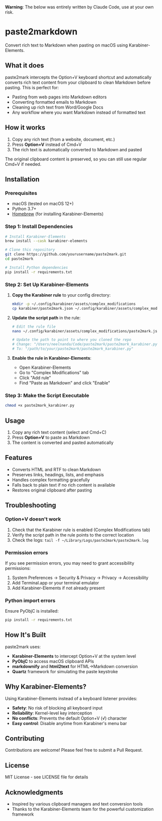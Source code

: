 **Warning**: The below was entirely written by Claude Code, use at your own risk.

# paste2markdown

Convert rich text to Markdown when pasting on macOS using Karabiner-Elements.

## What it does

paste2mark intercepts the Option+V keyboard shortcut and automatically converts rich text content from your clipboard to clean Markdown before pasting. This is perfect for:

- Pasting from web pages into Markdown editors
- Converting formatted emails to Markdown
- Cleaning up rich text from Word/Google Docs
- Any workflow where you want Markdown instead of formatted text

## How it works

1. Copy any rich text (from a website, document, etc.)
2. Press **Option+V** instead of Cmd+V
3. The rich text is automatically converted to Markdown and pasted

The original clipboard content is preserved, so you can still use regular Cmd+V if needed.

## Installation

### Prerequisites

- macOS (tested on macOS 12+)
- Python 3.7+
- [Homebrew](https://brew.sh/) (for installing Karabiner-Elements)

### Step 1: Install Dependencies

```bash
# Install Karabiner-Elements
brew install --cask karabiner-elements

# Clone this repository
git clone https://github.com/yourusername/paste2mark.git
cd paste2mark

# Install Python dependencies
pip install -r requirements.txt
```

### Step 2: Set Up Karabiner-Elements

1. **Copy the Karabiner rule** to your config directory:
   ```bash
   mkdir -p ~/.config/karabiner/assets/complex_modifications
   cp karabiner/paste2mark.json ~/.config/karabiner/assets/complex_modifications/
   ```

2. **Update the script path** in the rule:
   ```bash
   # Edit the rule file
   nano ~/.config/karabiner/assets/complex_modifications/paste2mark.json
   
   # Update the path to point to where you cloned the repo
   # Change: "/Users/neelnanda/Code/paste2mark/paste2mark_karabiner.py"
   # To: "/path/to/your/paste2mark/paste2mark_karabiner.py"
   ```

3. **Enable the rule in Karabiner-Elements**:
   - Open Karabiner-Elements
   - Go to "Complex Modifications" tab
   - Click "Add rule"
   - Find "Paste as Markdown" and click "Enable"

### Step 3: Make the Script Executable

```bash
chmod +x paste2mark_karabiner.py
```

## Usage

1. Copy any rich text content (select and Cmd+C)
2. Press **Option+V** to paste as Markdown
3. The content is converted and pasted automatically

## Features

- Converts HTML and RTF to clean Markdown
- Preserves links, headings, lists, and emphasis
- Handles complex formatting gracefully
- Falls back to plain text if no rich content is available
- Restores original clipboard after pasting

## Troubleshooting

### Option+V doesn't work

1. Check that the Karabiner rule is enabled (Complex Modifications tab)
2. Verify the script path in the rule points to the correct location
3. Check the logs: `tail -f ~/Library/Logs/paste2mark/paste2mark.log`

### Permission errors

If you see permission errors, you may need to grant accessibility permissions:
1. System Preferences → Security & Privacy → Privacy → Accessibility
2. Add Terminal.app or your terminal emulator
3. Add Karabiner-Elements if not already present

### Python import errors

Ensure PyObjC is installed:
```bash
pip install -r requirements.txt
```

## How It's Built

paste2mark uses:
- **Karabiner-Elements** to intercept Option+V at the system level
- **PyObjC** to access macOS clipboard APIs
- **markdownify** and **html2text** for HTML→Markdown conversion
- **Quartz** framework for simulating the paste keystroke

## Why Karabiner-Elements?

Using Karabiner-Elements instead of a keyboard listener provides:
- **Safety**: No risk of blocking all keyboard input
- **Reliability**: Kernel-level key interception
- **No conflicts**: Prevents the default Option+V (√) character
- **Easy control**: Disable anytime from Karabiner's menu bar

## Contributing

Contributions are welcome! Please feel free to submit a Pull Request.

## License

MIT License - see LICENSE file for details

## Acknowledgments

- Inspired by various clipboard managers and text conversion tools
- Thanks to the Karabiner-Elements team for the powerful customization framework
